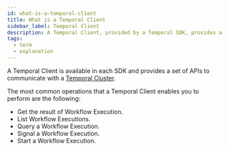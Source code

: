 ```yaml
---
id: what-is-a-temporal-client
title: What is a Temporal Client
sidebar_label: Temporal Client
description: A Temporal Client, provided by a Temporal SDK, provides a set of APIs to communicate with a Temporal Cluster.
tags:
  - term
  - explanation
---
```


A Temporal Client is available in each SDK and provides a set of APIs to communicate with a [Temporal Cluster](/concepts/what-is-a-temporal-cluster).

The most common operations that a Temporal Client enables you to perform are the following:

- Get the result of Workflow Execution.
- List Workflow Executions.
- Query a Workflow Execution.
- Signal a Workflow Execution.
- Start a Workflow Execution.
